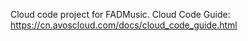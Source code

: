 Cloud code project for FADMusic. Cloud Code Guide: https://cn.avoscloud.com/docs/cloud_code_guide.html